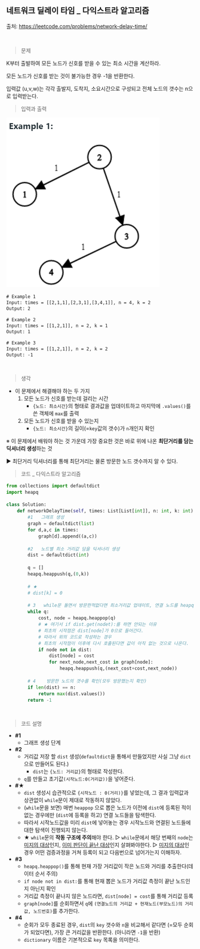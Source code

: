 ## 네트워크 딜레이 타임 _ 다익스트라 알고리즘

출처: https://leetcode.com/problems/network-delay-time/

​    

> 문제

K부터 출발하여 모든 노드가 신호를 받을 수 있는 최소 시간을 계산하라.

모든 노드가 신호를 받는 것이 불가능한 경우 -1을 반환한다.

입력값 (u,v,w)는 각각 출발지, 도착지, 소요시간으로 구성되고 전체 노드의 갯수는 n으로 입력받는다.   



> 입력과 출력

![image-20210217111519126](40.Network_Delay_Time.assets/image-20210217111519126.png)



```
# Example 1
Input: times = [[2,1,1],[2,3,1],[3,4,1]], n = 4, k = 2
Output: 2
```

```
# Example 2
Input: times = [[1,2,1]], n = 2, k = 1
Output: 1
```

```
# Example 3
Input: times = [[1,2,1]], n = 2, k = 2
Output: -1
```

​    

> 생각

* 이 문제에서 해결해야 하는 두 가지
  1. 모든 노드가 신호를 받는데 걸리는 시간
     * `{노드: 최소시간}`의 형태로 결과값을 업데이트하고 마지막에 `.values()`를 쓴 객체에 `max`를 출력
  2. 모든 노드가 신호를 받을 수 있는지
     * `{노드: 최소시간}`의 길이(=`key`값의 갯수)가 `n`개인지 확인



※ 이 문제에서 배워야 하는 것 가운데 가장 중요한 것은 바로 위에 나온 **최단거리를 담는 딕셔너리 생성**하는 것

▶ 최단거리 딕셔너리를 통해 최단거리는 물론 방문한 노드 갯수까지 알 수 있다. 





> 코드 _ 다익스트라 알고리즘

```python
from collections import defaultdict
import heapq

class Solution:
    def networkDelayTime(self, times: List[List[int]], n: int, k: int) -> int:
        #1   그래프 생성
        graph = defaultdict(list)
        for d,a,c in times:
            graph[d].append((a,c))
        
        #2   노드별 최소 거리값 담을 딕셔너리 생성
        dist = defaultdict(int)

        q = []
        heapq.heappush(q,(0,k))
        
        # ★
        # dist[k] = 0
        
        # 3   while문 돌면서 방문한적없다면 최소거리값 업데이트, 연결 노드를 heapq에 추가
        while q:
            cost, node = heapq.heappop(q)
            # ★ 여기서 if dist.get(nodet):를 하면 안되는 이유
            # 최초의 시작점은 dist[node]가 0으로 들어간다.
            # 따라서 위의 코드로 작성하는 경우
            # 최초의 시작점이 이후에 다시 호출된다면 값이 아직 없는 것으로 나온다.
            if node not in dist:
                dist[node] = cost
                for next_node,next_cost in graph[node]:
                    heapq.heappush(q,(next_cost+cost,next_node))
                    
        # 4    방문한 노드의 갯수를 확인(모두 방문했는지 확인)
        if len(dist) == n:
            return max(dist.values())
        return -1
```

​    

> 코드 설명

* **#1**
  * 그래프 생성 단계
* **#2**
  * 거리값 저장 할 `dist` 생성(`defaultdict`을 통해서 만들었지만 사실 그냥 `dict`으로 만들어도 된다.)
    * `dist`는 `{노드: 거리값}`의 형태로 작성한다.
  * `q`를 만들고 초기값`(시작노드:0(거리값))`을 넣어준다.
* **#★**
  * `dist` 생성시 습관적으로 `{시작노드 : 0(거리)}`를 넣었는데, 그 결과 입력값과 상관없이 `while`문이 
    제대로 작동하지 않았다.
  * (`while`문을 보면) 매번 `heappop` 으로 뽑은 노드가 이전에 `dist`에 등록된 적이 없는 경우에만 
    (`dist`에 등록을 하고) 연결 노드들을 탐색한다. 
  * 따라서 시작노드값을 미리 `dist`에 넣어놓는 경우 시작노드와 연결된 노드들에 대한 탐색이 진행되지 
    않는다.
  * ★ `while`문의 **작동 구조에 주의**해야 한다. 
    ▷ `while`문에서 해당 번째의 `node`는 <u>미지의 대상</u>인지, <u>이미 판단이 끝난 대상</u>인지 살펴봐야한다.
    ▷ <u>미지의 대상</u>인 경우 어떤 검증과정을 거쳐 등록이 되고 다음번으로 넘어가는지 이해하자.
* **#3**
  * `heapq.heappop()`를 통해 현재 가장 거리값이 작은 노드와 거리를 추출한다(데이터 순서 주의)
  * `if node not in dist:`를 통해 현재 뽑은 노드가 거리값 측정이 끝난 노드인지 아닌지 확인
  * 거리값 측정이 끝나지 않은 노드라면, `dist[node] = cost`를 통해 거리값 등록
  * `graph[node]`를 순회하면서 `q`에 `(연결노드의 거리값 + 현재노드(부모노드)의 거리값, 노드번호)`를 
    추가한다. 
* **#4**
  * 순회가 모두 종료된 경우, `dist`의 `key` 갯수와 `n`을 비교해서 같다면 (=모두 순회가 되었다면), 
    가장 큰 거리값을 반환한다. (아니라면 `-1`을 반환)
  * `dictionary` 이름은 기본적으로 `key` 목록을 의미한다.